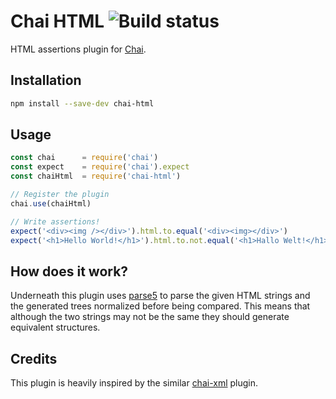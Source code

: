 # Chai HTML ![Build status](https://api.travis-ci.org/i-like-robots/chai-html.png)

HTML assertions plugin for [Chai](http://chaijs.com/).

## Installation

```bash
npm install --save-dev chai-html
```

## Usage

```js
const chai      = require('chai')
const expect    = require('chai').expect
const chaiHtml  = require('chai-html')

// Register the plugin
chai.use(chaiHtml)

// Write assertions!
expect('<div><img /></div>').html.to.equal('<div><img></div>')
expect('<h1>Hello World!</h1>').html.to.not.equal('<h1>Hallo Welt!</h1>')
```

## How does it work?

Underneath this plugin uses [parse5](https://github.com/inikulin/parse5) to parse the given HTML strings and the generated trees normalized before being compared. This means that although the two strings may not be the same they should generate equivalent structures.

## Credits

This plugin is heavily inspired by the similar [chai-xml](https://www.npmjs.com/package/chai-xml) plugin.
